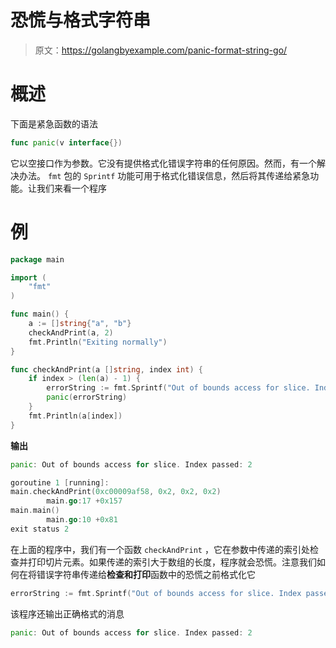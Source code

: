 # 恐慌与格式字符串

> 原文：<https://golangbyexample.com/panic-format-string-go/>

# **概述**

下面是紧急函数的语法

```go
func panic(v interface{})
```

它以空接口作为参数。它没有提供格式化错误字符串的任何原因。然而，有一个解决办法。 `fmt` 包的 `Sprintf` 功能可用于格式化错误信息，然后将其传递给紧急功能。让我们来看一个程序

# **例**

```go
package main

import (
	"fmt"
)

func main() {
	a := []string{"a", "b"}
	checkAndPrint(a, 2)
	fmt.Println("Exiting normally")
}

func checkAndPrint(a []string, index int) {
	if index > (len(a) - 1) {
		errorString := fmt.Sprintf("Out of bounds access for slice. Index passed: %d", index)
		panic(errorString)
	}
	fmt.Println(a[index])
}
```

**输出**

```go
panic: Out of bounds access for slice. Index passed: 2

goroutine 1 [running]:
main.checkAndPrint(0xc00009af58, 0x2, 0x2, 0x2)
        main.go:17 +0x157
main.main()
        main.go:10 +0x81
exit status 2
```

在上面的程序中，我们有一个函数 `checkAndPrint` ，它在参数中传递的索引处检查并打印切片元素。如果传递的索引大于数组的长度，程序就会恐慌。注意我们如何在将错误字符串传递给**检查和打印**函数中的恐慌之前格式化它

```go
errorString := fmt.Sprintf("Out of bounds access for slice. Index passed: %d", index)
```

该程序还输出正确格式的消息

```go
panic: Out of bounds access for slice. Index passed: 2
```